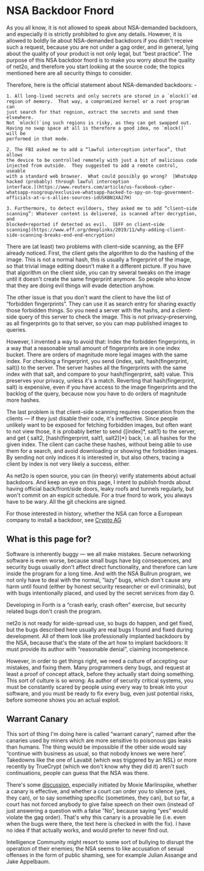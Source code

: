 # NSA Backdoor Fnord #

As you all know, it is not allowed to speak about NSA-demanded backdoors,
and especially it is strictly prohibited to give any details.  However, it
is allowed to boldly lie about NSA-demanded backdoors if you didn't receive
such a request, because you are not under a gag order, and in general, lying
about the quality of your product is not only legal, but “best practice”.
The purpose of this NSA backdoor fnord is to make you worry about the
quality of net2o, and therefore you start looking at the source code; the
topics mentioned here are all security things to consider.

Therefore, here is the official statement about NSA-demanded backdoors: -

    1. All long-lived secrets and only secrets are stored in a `mlock()`ed
    region of memory.  That way, a compromized kernel or a root program can
    just search for that regnion, extract the secrets and send them elsewhere.
    Not `mlock()`ing such regions is risky, as they can get swapped out.
    Having no swap space at all is therefore a good idea, no `mlock()` will be
    performed in that mode.

    2. The FBI asked me to add a “lawful interception interface”, that allows
    the device to be controlled remotely with just a bit of malicious code
    injected from outside.  They suggested to add a remote control, useable
    with a standard web browser.  What could possibly go wrong?  [WhatsApp
    hacked (probably) through lawful interception
    interface.](https://www.reuters.com/article/us-facebook-cyber-whatsapp-nsogroup/exclusive-whatsapp-hacked-to-spy-on-top-government-officials-at-u-s-allies-sources-idUSKBN1XA27H)

    3. Furthermore, to detect evildoers, they asked me to add “client–side
    scanning”: Whatever content is delivered, is scanned after decryption, and
    blocked+reported if detected as evil.  [EFF on client–side
    scanning](https://www.eff.org/deeplinks/2019/11/why-adding-client-side-scanning-breaks-end-end-encryption)

There are (at least) two problems with client–side scanning, as the EFF
already noticed.  First, the client gets the algorithm to do the hashing of
the image.  This is not a normal hash, this is usually a fingerprint of the
image, so that trivial image editing doesn't make it a different picture.  If
you have that algorithm on the client side, you can try several tweaks on the
image until it doesn't create the same fingerprint anymore.  So people who
know that they are doing evil things will evade detection anyhow.

The other issue is that you don't want the client to have the list of
“forbidden fingerprints”.  They can use it as search entry for sharing exactly
those forbidden things.  So you need a server with the hashs, and a
client–side query of this server to check the image.  This is not
privacy–preserving, as all fingerprints go to that server, so you can map
published images to queries.

However, I invented a way to avoid that: Index the forbidden fingerprints, in
a way that a reasonable small amount of fingerprints are in one index bucket.
There are orders of magnitude more legal images with the same index.  For
checking a fingerprint, you send {index, salt, hash(fingerprint, salt)} to the
server.  The server hashes all the fingerprints with the same index with that
salt, and compare to your hash(fingerprint, salt) value.  This preserves your
privacy, unless it's a match.  Reverting that hash(fingerprint, salt) is
expensive, even if you have access to the image fingerprints and the backlog
of the query, because now you have to do orders of magnitude more hashes.

The last problem is that client–side scanning requires cooperation from the
clients — if they just disable their code, it's ineffective.  Since people
unlikely want to be exposed for fetching forbidden images, but often want to
not view those, it is probably better to send {\[index\]\*, salt1} to the
server, and get { salt2, \[hash(fingerprint, salt1, salt2)\]\*} back, i.e. all
hashes for the given index.  The client can cache these hashes, without being
able to use them for a search, and avoid downloading or showing the forbidden
images.  By sending not only indices it is interested in, but also others,
tracing a client by index is not very likely a success, either.

As net2o is open source, you can (in theory) verify statements about actual
backdoors.  And keep an eye on this page, I intent to publish fnords about
having official back/front/side doors, leaky roofs and tunnels regularly, but
won't commit on an expicit schedule.  For a true fnord to work, you always
have to be wary.  All the git checkins are signed.

For those interested in history, whether the NSA can force a European company
to install a backdoor, see [Crypto
AG](https://en.wikipedia.org/wiki/Crypto_AG#Compromised_machines)

## What is this page for? ##

Software is inherently buggy — we all make mistakes. Secure networking
software is even worse, because small bugs have big consequences, and
security bugs usually don't affect direct functionality, and therefore
can lure inside the program for a long time.  And with the NSA Bullrun
program, we not only have to deal with the normal, ”lazy” bugs, which
don't cause any harm until found (either by honest security researcher
or evil criminals), but with bugs intentionally placed, and used by
the secret services from day 0.

Developing in Forth is a “crash early, crash often” exercise, but security
related bugs don't crash the program.

net2o is not ready for wide-spread use, so bugs do happen, and get
fixed, but the bugs described here usually are real bugs I found and
fixed during development. All of them look like professionally
implanted backdoors by the NSA, because that's the state of the art
how to implant backdoors: It must provide its author with “reasonable
denial”, claiming incompetence.

However, in order to get things right, we need a culture of accepting
our mistakes, and fixing them.  Many programmers deny bugs, and
request at least a proof of concept attack, before they actually start
doing something.  This sort of culture is so wrong: As author of
security critical systems, you must be constantly scared by people
using every way to break into your software, and you must be ready to
fix every bug, even just potential risks, before someone shows you an
actual exploit.

## Warrant Canary ##

This sort of thing I'm doing here is called “warrant canary”, named
after the canaries used by miners which are more sensitive to
poisonous gas leaks than humans.  The thing would be impossible if the
other side would say “continue with business as usual, so that nobody
knows we were here”.  Takedowns like the one of Lavabit (which was
triggered by an NSL) or more recently by TrueCrypt (which we don't
know why they did it) aren't such continuations, people can guess that
the NSA was there.

There's some
[discussion](https://github.com/WhisperSystems/whispersystems.org/issues/34#issuecomment-56448994),
especially initiated by Moxie Marlinspike, whether a canary is
effective, and whether a court can order you to silence (yes, they
can), or to say something specific (sometimes, they can), but so far,
a court has not forced anybody to give false speech on their own
(instead of just answering a question with a false ”No”, because
saying “yes” would violate the gag order).  That's why this canary is
a provable lie (i.e. even when the bugs were there, the text here is
checked in with the fix).  I have no idea if that actually works, and
would prefer to never find out.

Intelligence Community might resort to some sort of bullying to
disrupt the operation of their enemies; the NSA seems to like
accusation of sexual offenses in the form of public shaming, see for
example Julian Assange and Jake Appelbaum.
